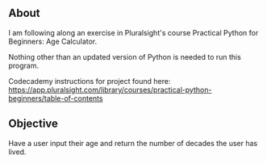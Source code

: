 ## About

I am following along an exercise in Pluralsight's course Practical Python for Beginners: Age Calculator.

Nothing other than an updated version of Python is needed to run this program. 

Codecademy instructions for project found here: https://app.pluralsight.com/library/courses/practical-python-beginners/table-of-contents

## Objective
Have a user input their age and return the number of decades the user has lived. 